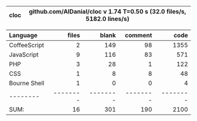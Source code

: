 
cloc|github.com/AlDanial/cloc v 1.74  T=0.50 s (32.0 files/s, 5182.0 lines/s)
--- | ---

Language|files|blank|comment|code
:-------|-------:|-------:|-------:|-------:
CoffeeScript|2|149|98|1355
JavaScript|9|116|83|571
PHP|3|28|1|122
CSS|1|8|8|48
Bourne Shell|1|0|0|4
--------|--------|--------|--------|--------
SUM:|16|301|190|2100
